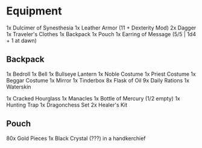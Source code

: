 # Equipment

1x Dulcimer of Synesthesia
1x Leather Armor (11 + Dexterity Mod)
2x Dagger
1x Traveler's Clothes
1x Backpack
1x Pouch
1x Earring of Message (5/5 | 1d4 + 1 at dawn)

## Backpack

1x Bedroll
1x Bell
1x Bullseye Lantern
1x Noble Costume
1x Priest Costume
1x Beggar Costume
1x Mirror
1x Tinderbox
8x Flask of Oil
9x Daily Rations
1x Waterskin

1x Cracked Hourglass
1x Manacles
1x Bottle of Mercury (1/2 empty)
1x Hunting Trap
1x Dragonchess Set
2x Healer's Kit 

## Pouch
80x Gold Pieces
1x Black Crystal (???) in a handkerchief
